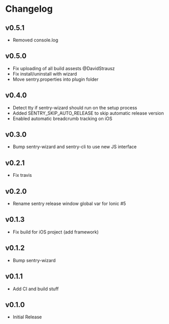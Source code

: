 # Changelog

## v0.5.1

- Removed console.log

## v0.5.0

- Fix uploading of all build assests @DavidStrausz
- Fix install/uninstall with wizard
- Move sentry.properties into plugin folder

## v0.4.0

- Detect tty if sentry-wizard should run on the setup process
- Added SENTRY_SKIP_AUTO_RELEASE to skip automatic release version
- Enabled automatic breadcrumb tracking on iOS

## v0.3.0

- Bump sentry-wizard and sentry-cli to use new JS interface

## v0.2.1

- Fix travis

## v0.2.0

- Rename sentry release window global var for Ionic #5

## v0.1.3

- Fix build for iOS project (add framework)

## v0.1.2

- Bump sentry-wizard

## v0.1.1

- Add CI and build stuff

## v0.1.0

- Initial Release
